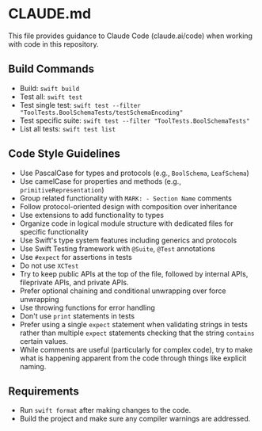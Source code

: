 # CLAUDE.md

This file provides guidance to Claude Code (claude.ai/code) when working with code in this repository.

## Build Commands
- Build: `swift build`
- Test all: `swift test`
- Test single test: `swift test --filter "ToolTests.BoolSchemaTests/testSchemaEncoding"`
- Test specific suite: `swift test --filter "ToolTests.BoolSchemaTests"`
- List all tests: `swift test list`

## Code Style Guidelines
- Use PascalCase for types and protocols (e.g., `BoolSchema`, `LeafSchema`)
- Use camelCase for properties and methods (e.g., `primitiveRepresentation`)
- Group related functionality with `MARK: - Section Name` comments
- Follow protocol-oriented design with composition over inheritance
- Use extensions to add functionality to types
- Organize code in logical module structure with dedicated files for specific functionality
- Use Swift's type system features including generics and protocols
- Use Swift Testing framework with `@Suite`, `@Test` annotations
- Use `#expect` for assertions in tests
- Do not use `XCTest`
- Try to keep public APIs at the top of the file, followed by internal APIs, fileprivate APIs, and private APIs.
- Prefer optional chaining and conditional unwrapping over force unwrapping
- Use throwing functions for error handling
- Don't use `print` statements in tests
- Prefer using a single `expect` statement when validating strings in tests rather than multiple `expect` statements checking that the string `contains` certain values.
- While comments are useful (particularly for complex code), try to make what is happening apparent from the code through things like explicit naming.

## Requirements
- Run `swift format` after making changes to the code.
- Build the project and make sure any compiler warnings are addressed.
